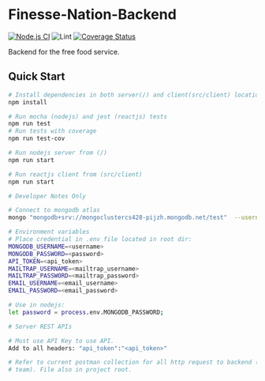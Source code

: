 # Finesse-Nation-Backend

[![Node.js CI](https://github.com/Periphery428/Finesse-Nation-Backend/workflows/Node.js%20CI/badge.svg?branch=master)](https://github.com/Periphery428/Finesse-Nation-Backend/actions) ![Lint](https://github.com/Periphery428/Finesse-Nation-Backend/workflows/Lint/badge.svg) [![Coverage Status](https://coveralls.io/repos/github/Periphery428/Finesse-Nation-Backend/badge.svg?branch=master)](https://coveralls.io/github/Periphery428/Finesse-Nation-Backend?branch=master&service=github)

Backend for the free food service.

## Quick Start

```bash
# Install dependencies in both server(/) and client(src/client) locations
npm install

# Run mocha (nodejs) and jest (reactjs) tests
npm run test
# Run tests with coverage
npm run test-cov

# Run nodejs server from (/)
npm run start

# Run reactjs client from (src/client)
npm run start
```

```bash
# Developer Notes Only

# Connect to mongodb atlas
mongo "mongodb+srv://mongoclustercs428-pijzh.mongodb.net/test"  --username <username> --password <password>

# Environment variables
# Place credential in .env file located in root dir:
MONGODB_USERNAME=<username>
MONGODB_PASSWORD=<password>
API_TOKEN=<api_token>
MAILTRAP_USERNAME=<mailtrap_username>
MAILTRAP_PASSWORD=<mailtrap_password>
EMAIL_USERNAME=<email_username>
EMAIL_PASSWORD=<email_password>

# Use in nodejs:
let password = process.env.MONGODB_PASSWORD;
```

```bash
# Server REST APIs

# Must use API Key to use API.
Add to all headers: "api_token":"<api_token>"

# Refer to current postman collection for all http request to backend (Share current postman collection file to 
# team). File also in project root.
```

